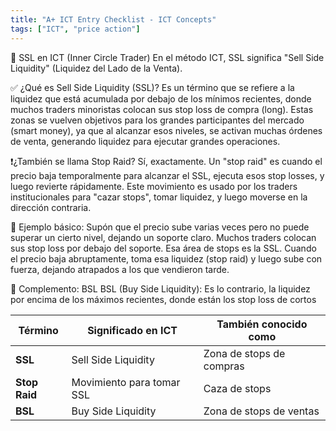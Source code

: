 ```yaml
---
title: "A+ ICT Entry Checklist - ICT Concepts"
tags: ["ICT", "price action"]
---
```




📌 SSL en ICT (Inner Circle Trader)
En el método ICT, SSL significa "Sell Side Liquidity" (Liquidez del Lado de la Venta).

✅ ¿Qué es Sell Side Liquidity (SSL)?
Es un término que se refiere a la liquidez que está acumulada por debajo de los mínimos recientes, donde muchos traders minoristas colocan sus stop loss de compra (long). Estas zonas se vuelven objetivos para los grandes participantes del mercado (smart money), ya que al alcanzar esos niveles, se activan muchas órdenes de venta, generando liquidez para ejecutar grandes operaciones.

❗¿También se llama Stop Raid?
Sí, exactamente. Un "stop raid" es cuando el precio baja temporalmente para alcanzar el SSL, ejecuta esos stop losses, y luego revierte rápidamente. Este movimiento es usado por los traders institucionales para "cazar stops", tomar liquidez, y luego moverse en la dirección contraria.

🧠 Ejemplo básico:
Supón que el precio sube varias veces pero no puede superar un cierto nivel, dejando un soporte claro. Muchos traders colocan sus stop loss por debajo del soporte. Esa área de stops es la SSL. Cuando el precio baja abruptamente, toma esa liquidez (stop raid) y luego sube con fuerza, dejando atrapados a los que vendieron tarde.

🔁 Complemento: BSL
BSL (Buy Side Liquidity): Es lo contrario, la liquidez por encima de los máximos recientes, donde están los stop loss de cortos

| Término       | Significado en ICT        | También conocido como    |
| ------------- | ------------------------- | ------------------------ |
| **SSL**       | Sell Side Liquidity       | Zona de stops de compras |
| **Stop Raid** | Movimiento para tomar SSL | Caza de stops            |
| **BSL**       | Buy Side Liquidity        | Zona de stops de ventas  |
